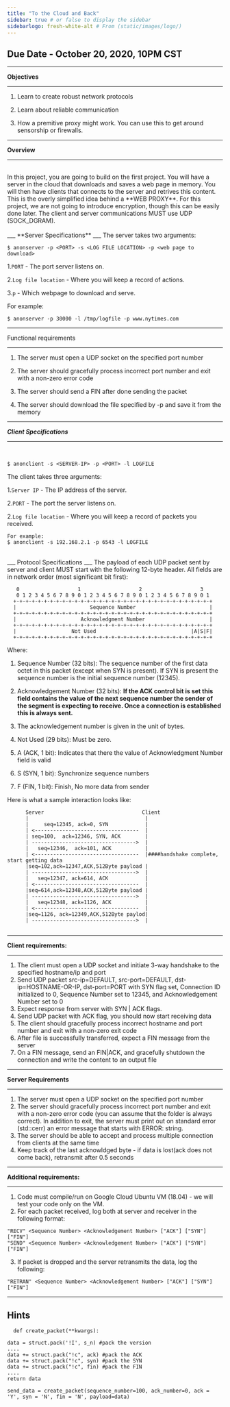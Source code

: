 ```yaml
---
title: "To the Cloud and Back"
sidebar: true # or false to display the sidebar
sidebarlogo: fresh-white-alt # From (static/images/logo/)
---
```

## Due Date - October 20, 2020, 10PM CST
___
**Objectives**
___

1. Learn to create robust network protocols

2. Learn about reliable communication

3. How a premitive proxy might work. You can use this to get around sensorship or firewalls.

___
**Overview**
___
<br>
In this project, you are going to build on the first project. You will have a server in the cloud that downloads and saves a web page in memory. You will then have clients that connects to the server and retrives this content. This is the overly simplified idea behind a **WEB PROXY**. For this project, we are not going to introduce encryption, though this can be easily done later. The client and server communications MUST use UDP (SOCK_DGRAM).
<br>

<br>
___
**Server Specifications**
___
The server takes two arguments:

```
$ anonserver -p <PORT> -s <LOG FILE LOCATION> -p <web page to download>
```

1.```PORT``` - The port server listens on.

2.```Log file location``` - Where you will keep a record of actions.

3.```p``` - Which webpage to download and serve.

For example:

```
$ anonserver -p 30000 -l /tmp/logfile -p www.nytimes.com
```
___
Functional requirements
___
   1. The server must open a UDP socket on the specified port number

   2. The server should gracefully process incorrect port number and exit with a non-zero error code

   3. The server should send a FIN after done sending the packet
   4. The server should download the file specified by -p and save it from the memory



___
***Client Specifications***
___
<br>

```
$ anonclient -s <SERVER-IP> -p <PORT> -l LOGFILE
```

The client takes three arguments:

1.```Server IP``` - The IP address of the server.

2.```PORT``` - The port the server listens on.

2.```Log file location``` - Where you will keep a record of packets you received.


```
For example:
$ anonclient -s 192.168.2.1 -p 6543 -l LOGFILE
```
<br>
___
Protocol Specifications
___
The payload of each UDP packet sent by server and client MUST start with the following 12-byte header. All fields are in network order (most significant bit first):

```
   0                   1                   2                   3
   0 1 2 3 4 5 6 7 8 9 0 1 2 3 4 5 6 7 8 9 0 1 2 3 4 5 6 7 8 9 0 1
  +-+-+-+-+-+-+-+-+-+-+-+-+-+-+-+-+-+-+-+-+-+-+-+-+-+-+-+-+-+-+-+-+
  |                        Sequence Number                        |
  +-+-+-+-+-+-+-+-+-+-+-+-+-+-+-+-+-+-+-+-+-+-+-+-+-+-+-+-+-+-+-+-+
  |                     Acknowledgment Number                     |
  +-+-+-+-+-+-+-+-+-+-+-+-+-+-+-+-+-+-+-+-+-+-+-+-+-+-+-+-+-+-+-+-+
  |                  Not Used                               |A|S|F|
  +-+-+-+-+-+-+-+-+-+-+-+-+-+-+-+-+-+-+-+-+-+-+-+-+-+-+-+-+-+-+-+-+
```
Where:

1. Sequence Number (32 bits): The sequence number of the first data octet in this packet (except when SYN is present). If SYN is present the sequence number is the initial sequence number (12345).

3. Acknowledgement Number (32 bits): **If the ACK control bit is set this field contains the value of the next sequence number the sender of the segment is expecting to receive. Once a connection is established this is always sent.**
4. The acknowledgement number is given in the unit of bytes.

6. Not Used (29 bits): Must be zero.

7. A (ACK, 1 bit): Indicates that there the value of Acknowledgment Number field is valid

8. S (SYN, 1 bit): Synchronize sequence numbers

9. F (FIN, 1 bit): Finish, No more data from sender



Here is what a sample interaction looks like:

```
      Server                                Client
      |                                      |
      |     seq=12345, ack=0, SYN            |
      | <----------------------------------  |
      | seq=100,  ack=12346, SYN, ACK        |
      | ---------------------------------->  |
      |   seq=12346,  ack=101, ACK           |
      | <----------------------------------  |####handshake complete, start getting data
      |seq=102,ack=12347,ACK,512Byte payload |
      | ---------------------------------->  |
      |   seq=12347, ack=614, ACK            |
      | <----------------------------------  |
      |seq=614,ack=12348,ACK,512Byte payload |
      | ---------------------------------->  |
      |   seq=12348, ack=1126, ACK           |
      | <----------------------------------  |
      |seq=1126, ack=12349,ACK,512Byte paylod|
      | ---------------------------------->  |


```
___
**Client requirements:**
___
   1. The client must open a UDP socket and initiate 3-way handshake to the specified hostname/ip and port
   2.  Send UDP packet src-ip=DEFAULT, src-port=DEFAULT, dst-ip=HOSTNAME-OR-IP, dst-port=PORT with SYN flag set, Connection ID initialized to 0, Sequence Number set to 12345, and Acknowledgement Number set to 0
   3. Expect response from server with SYN | ACK flags.
   4. Send UDP packet with ACK flag, you should now start receiving data
   5. The client should gracefully process incorrect hostname and port number and exit with a non-zero exit code
   6. After file is successfully transferred, expect a FIN message from the server
   7. On a FIN message, send an FIN|ACK, and gracefully shutdown the connection and write the content to an output file

___
**Server Requirements**
___
1. The server must open a UDP socket on the specified port number
2. The server should gracefully process incorrect port number and exit with a non-zero error code (you can assume that the folder is always correct). In addition to exit, the server must print out on standard error (std::cerr) an error message that starts with ERROR: string.
3. The server should be able to accept and process multiple connection from clients at the same time
4. Keep track of the last acknowldged byte - if data is lost(ack does not come back), retransmit after 0.5 seconds

___
**Additional requirements:**
___
1. Code must compile/run on Google Cloud Ubuntu VM (18.04) - we will test your code only on the VM.
2. For each packet received, log both at server and receiver in the following format:
```
"RECV" <Sequence Number> <Acknowledgement Number> ["ACK"] ["SYN"] ["FIN"]
"SEND" <Sequence Number> <Acknowledgement Number> ["ACK"] ["SYN"] ["FIN"]
```

3. If packet is dropped and the server retransmits the data, log the following:
```
"RETRAN" <Sequence Number> <Acknowledgement Number> ["ACK"] ["SYN"] ["FIN"]
```

---
**Hints**
---

`  def create_packet(**kwargs):`

    data = struct.pack('!I', s_n) #pack the version
    ....
    data += struct.pack("!c", ack) #pack the ACK
    data += struct.pack("!c", syn) #pack the SYN
    data += struct.pack("!c", fin) #pack the FIN
    ....
    return data    
    
`send_data = create_packet(sequence_number=100, ack_number=0, ack = 'Y', syn = 'N', fin = 'N', payload=data)    `

	
